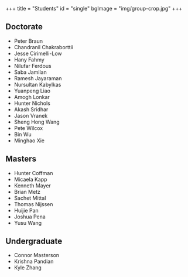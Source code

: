 +++
title = "Students"
id = "single"
bgImage = "img/group-crop.jpg"
+++


Doctorate
---------
* Peter Braun
* Chandranil Chakraborttii
* Jesse Cirimelli-Low
* Hany Fahmy
* Nilufar Ferdous
* Saba Jamilan
* Ramesh Jayaraman
* Nursultan Kabylkas
* Yuanpeng Liao
* Amogh Lonkar
* Hunter Nichols
* Akash Sridhar
* Jason Vranek
* Sheng Hong Wang
* Pete Wilcox
* Bin Wu
* Minghao Xie


Masters
-------
* Hunter Coffman
* Micaela Kapp
* Kenneth Mayer
* Brian Metz
* Sachet Mittal
* Thomas Nijssen
* Huijie Pan
* Joshua Pena
* Yusu Wang


Undergraduate
-------------------------
* Connor Masterson
* Krishna Pandian
* Kyle Zhang
